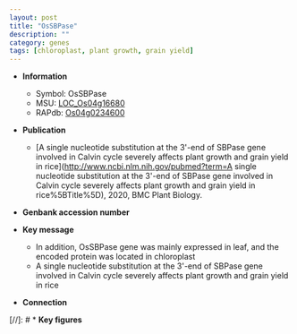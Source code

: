 ```yaml
---
layout: post
title: "OsSBPase"
description: ""
category: genes
tags: [chloroplast, plant growth, grain yield]
---
```


* **Information**  
    + Symbol: OsSBPase  
    + MSU: [LOC_Os04g16680](http://rice.plantbiology.msu.edu/cgi-bin/ORF_infopage.cgi?orf=LOC_Os04g16680)  
    + RAPdb: [Os04g0234600](http://rapdb.dna.affrc.go.jp/viewer/gbrowse_details/irgsp1?name=Os04g0234600)  

* **Publication**  
    + [A single nucleotide substitution at the 3'-end of SBPase gene involved in Calvin cycle severely affects plant growth and grain yield in rice](http://www.ncbi.nlm.nih.gov/pubmed?term=A single nucleotide substitution at the 3'-end of SBPase gene involved in Calvin cycle severely affects plant growth and grain yield in rice%5BTitle%5D), 2020, BMC Plant Biology.

* **Genbank accession number**  

* **Key message**  
    + In addition, OsSBPase gene was mainly expressed in leaf, and the encoded protein was located in chloroplast
    + A single nucleotide substitution at the 3'-end of SBPase gene involved in Calvin cycle severely affects plant growth and grain yield in rice

* **Connection**  

[//]: # * **Key figures**  


